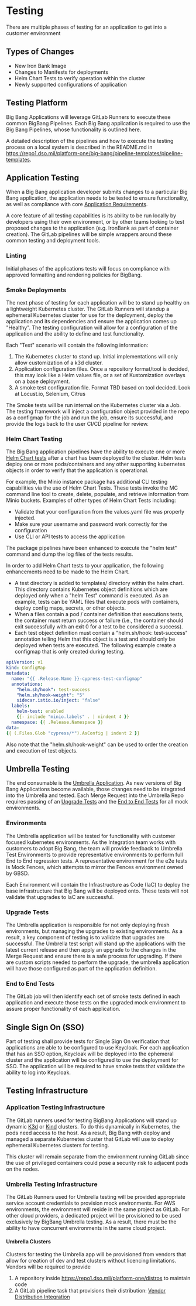 # Testing

There are multiple phases of testing for an application to get into a customer environment

## Types of Changes

* New Iron Bank Image
* Changes to Manifests for deployments
* Helm Chart Tests to verify operation within the cluster
* Newly supported configurations of application

## Testing Platform

Big Bang Applications will leverage GitLab Runners to execute these common BigBang Pipelines.  Each Big Bang application is required to use the Big Bang Pipelines, whose functionality is outlined here.

A detailed description of the pipelines and how to execute the testing process on a local system is described in the README.md in <https://repo1.dso.mil/platform-one/big-bang/pipeline-templates/pipeline-templates>.  

## Application Testing

When a Big Bang application developer submits changes to a particular Big Bang application, the application needs to be tested to ensure functionality, as well as compliance with core [Application Requirements](ApplicationRequirements.md).  

A core feature of all testing capabilities is its ability to be run locally by developers using their own environment, or by other teams looking to test proposed changes to the application (e.g. IronBank as part of container creation).  The GitLab pipelines will be simple wrappers around these common testing and deployment tools.

### Linting

Initial phases of the applications tests will focus on compliance with approved formatting and rendering policies for BigBang.  

### Smoke Deployments

The next phase of testing for each application will be to stand up healthy on a lightweight Kubernetes cluster.  The GitLab Runners will standup a ephemeral Kubernetes cluster for use for the deployment, deploy the application and its dependencies and ensure the application comes up "Healthy". The testing configuration will allow for a configuration of the application and the ability to define and test functionality.  

Each "Test" scenario will contain the following information:

1. The Kubernetes cluster to stand up.  Initial implementations will only allow customization of a k3d cluster.
2. Application configuration files.  Once a repository format/tool is decided, this may look like a Helm values file, or a set of Kustomization overlays on a base deployment.
3. A smoke test configuration file.  Format TBD based on tool decided.  Look at Locust.io, Selenium, Citrus

The Smoke tests will be run internal on the Kubernetes cluster via a Job.  The testing framework will inject a configuration object provided in the repo as a configmap for the job and run the job, ensure its successful, and provide the logs back to the user CI/CD pipeline for review.

### Helm Chart Testing

The Big Bang application pipelines have the ability to execute one or more [Helm Chart tests](https://helm.sh/docs/topics/chart_tests)
after a chart has been deployed to the cluster.  Helm tests deploy one or more pods/containers and any other supporting
kubernetes objects in order to verify that the application is operational.
  
For example, the  Minio instance package has additional CLI testing capabilities via the use of Helm Chart Tests.  These
tests invoke the MC command line tool to create, delete, populate, and retrieve information from Minio buckets.  Examples of
other types of Helm Chart Tests including:

* Validate that your configuration from the values.yaml file was properly injected.
* Make sure your username and password work correctly for the configuration
* Use CLI or API tests to access the application

The package pipelines have been enhanced to execute the "helm test" command and dump the log files of the tests results.

In order to add Helm Chart tests to your application, the following enhancements need to be made to the Helm Chart.

* A test directory is added to templates/ directory within the helm chart.  This directory contains Kubernetes object
definitions which are deployed only when a "helm Test" command is executed.  As an example, tests can be YAML files that
execute pods with containers, deploy config maps, secrets, or other objects.
* When a files contain a pod / container definition that executions tests, the container must return success or failure
(i.e., the container should exit successfully with an exit 0 for a test to be considered a success).
* Each test object definition must contain a "helm.sh/hook: test-success" annotation telling Helm that this object is a
test and should only be deployed when tests are executed. The following example create a configmap that is only
created during testing.

```yaml
apiVersion: v1
kind: ConfigMap
metadata:
  name: "{{ .Release.Name }}-cypress-test-configmap"
  annotations:
    "helm.sh/hook": test-success
    "helm.sh/hook-weight": "5"
    sidecar.istio.io/inject: "false"
  labels:
    helm-test: enabled
    {{- include "minio.labels" . | nindent 4 }}
  namespace: {{ .Release.Namespace }}
data:
{{ (.Files.Glob "cypress/*").AsConfig | indent 2 }}

```

Also note that the "helm.sh/hook-weight" can be used to order the creation and execution of test objects.

## Umbrella Testing

The end consumable is the [Umbrella Application](Umbrella.md).  As new versions of Big Bang Applications become available, those changes need to be integrated into the Umbrella and tested.  Each Merge Request into the Umbrella Repo requires passing of an [Upgrade Tests](#upgrade-tests) and the [End to End Tests](#end-to-end-tests) for all mock environments.

### Environments

The Umbrella application will be tested for functionality with customer focused kubernetes environments.  As the Integration team works with customers to adopt Big Bang, the team will provide feedback to Umbrella Test Environments to provide representative environments to perform full End to End regression tests.  A representative environment for the e2e tests is Mock Fences, which attempts to mirror the Fences environment owned by GBSD.

Each Environment will contain the Infrastructure as Code (IaC) to deploy the base infrastructure that Big Bang will be deployed onto.  These tests will not validate that upgrades to IaC are successful.

### Upgrade Tests

The Umbrella application is responsible for not only deploying fresh environments, but managing the upgrades to existing environments.  As a result, a key component of testing is to validate that upgrades are successful.  The Umbrella test script will stand up the applications with the latest current release and then apply an upgrade to the changes in the Merge Request and ensure there is a safe process for upgrading.  If there are custom scripts needed to perform the upgrade, the umbrella application will have those configured as part of the application definition.

### End to End Tests

The GitLab job will then identify each set of smoke tests defined in each application and execute those tests on the upgraded mock environment to assure proper functionality of each application.

## Single Sign On (SSO)

Part of testing shall provide tests for Single Sign On verification that applications are able to be configured to use Keycloak.  For each application that has an SSO option, Keycloak will be deployed into the ephemeral cluster and the application will be configured to use the deployment for SSO.  The application will be required to have smoke tests that validate the ability to log into Keycloak.

## Testing Infrastructure

### Application Testing Infrastructure

The GitLab runners used for testing BigBang Applications will stand up dynamic [K3d](https://k3d.io/) or [Kind](https://kind.sigs.k8s.io/docs/) clusters.  To do this dynamically in Kubernetes, the pods need access to the host.  As a result, Big Bang with deploy and managed a separate Kubernetes cluster that GitLab will use to deploy ephemeral Kubernetes clusters for testing.

This cluster will remain separate from the environment running GitLab since the use of privileged containers could pose a security risk to adjacent pods on the nodes.

### Umbrella Testing Infrastructure

The GitLab Runners used for Umbrella testing will be provided appropriate service account credentials to provision mock environments.  For AWS environments, the environment will reside in the same project as GitLab.  For other cloud providers, a dedicated project will be provisioned to be used exclusively by BigBang Umbrella testing.  As a result, there must be the ability to have concurrent environments in the same cloud project.

#### Umbrella Clusters

Clusters for testing the Umbrella app will be provisioned from vendors that allow for creation of dev and test clusters without licencing limitations.  Vendors will be required to provide

1. A repository inside <https://repo1.dso.mil/platform-one/distros> to maintain code
2. A GitLab pipeline task that provisions their distribution: [Vendor Distribution Integration](VendorDistroIntegration.md)
